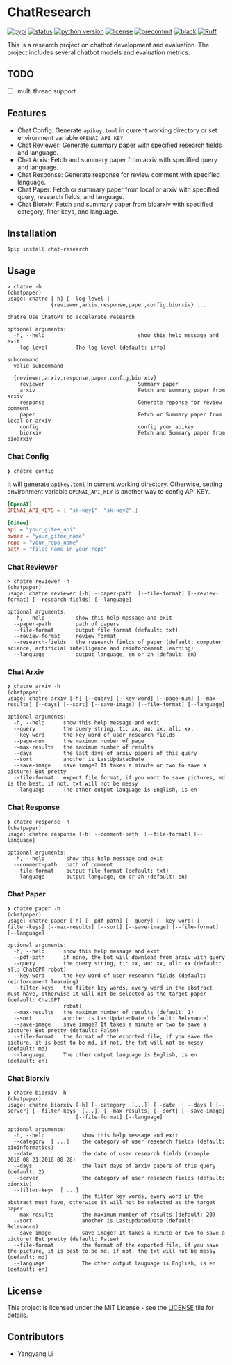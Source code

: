 # ChatResearch

[![pypi](https://img.shields.io/pypi/v/chat-research.svg)][pypi status]
[![status](https://img.shields.io/pypi/status/chat-research.svg)][pypi status]
[![python version](https://img.shields.io/pypi/pyversions/chat-research)][pypi status]
[![license](https://img.shields.io/pypi/l/chat-research)][license]
[![precommit](https://img.shields.io/badge/pre--commit-enabled-brightgreen?logo=pre-commit&logoColor=white)][precommit]
[![black](https://img.shields.io/badge/code%20style-black-000000.svg)][black]
[![Ruff](https://img.shields.io/endpoint?url=https://raw.githubusercontent.com/charliermarsh/ruff/main/assets/badge/v1.json)](https://github.com/charliermarsh/ruff)

[pypi status]: https://pypi.org/project/chat-research/
[license]: https://opensource.org/licenses/GPLv3
[precommit]: https://github.com/pre-commit/pre-commit
[black]: https://github.com/psf/black

This is a research project on chatbot development and evaluation.
The project includes several chatbot models and evaluation metrics.

## TODO

- [ ] multi thread support

## Features

- Chat Config: Generate `apikey.toml` in current working directory or set environment variable `OPENAI_API_KEY`.
- Chat Reviewer: Generate summary paper with specified research fields and language.
- Chat Arxiv: Fetch and summary paper from arxiv with specified query and language.
- Chat Response: Generate response for review comment with specified language.
- Chat Paper: Fetch or summary paper from local or arxiv with specified query, research fields, and language.
- Chat Biorxiv: Fetch and summary paper from bioarxiv with specified category, filter keys, and language.

## Installation

```console
$pip install chat-research
```

## Usage

```console
> chatre -h                                                                                                                                 (chatpaper)
usage: chatre [-h] [--log-level ]
              {reviewer,arxiv,response,paper,config,biorxiv} ...

chatre Use ChatGPT to accelerate research

optional arguments:
  -h, --help                              show this help message and exit
  --log-level         The log level (default: info)

subcommand:
  valid subcommand

  {reviewer,arxiv,response,paper,config,biorxiv}
    reviewer                              Summary paper
    arxiv                                 Fetch and summary paper from arxiv
    response                              Generate reponse for review comment
    paper                                 Fetch or Summary paper from local or arxiv
    config                                config your apikey
    biorxiv                               Fetch and Summary paper from bioarxiv

```

### Chat Config

```console
❯ chatre config
```

It will generate `apikey.toml` in current working directory. Otherwise,
setting environment variable `OPENAI_API_KEY` is another way to config API KEY.

```toml
[OpenAI]
OPENAI_API_KEYS = [ "sk-key1", "sk-key2",]

[Gitee]
api = "your_gitee_api"
owner = "your_gitee_name"
repo = "your_repo_name"
path = "files_name_in_your_repo"
```

### Chat Reviewer

```console
> chatre reviewer -h                                                                                                                        (chatpaper)
usage: chatre reviewer [-h] --paper-path  [--file-format] [--review-format] [--research-fields] [--language]

optional arguments:
  -h, --help          show this help message and exit
  --paper-path        path of papers
  --file-format       output file format (default: txt)
  --review-format     review format
  --research-fields   the research fields of paper (default: computer science, artificial intelligence and reinforcement learning)
  --language          output language, en or zh (default: en)
```

### Chat Arxiv

```console
❯ chatre arxiv -h                                                                                                                           (chatpaper)
usage: chatre arxiv [-h] [--query] [--key-word] [--page-num] [--max-results] [--days] [--sort] [--save-image] [--file-format] [--language]

optional arguments:
  -h, --help      show this help message and exit
  --query         the query string, ti: xx, au: xx, all: xx,
  --key-word      the key word of user research fields
  --page-num      the maximum number of page
  --max-results   the maximum number of results
  --days          the last days of arxiv papers of this query
  --sort          another is LastUpdatedDate
  --save-image    save image? It takes a minute or two to save a picture! But pretty
  --file-format   export file format, if you want to save pictures, md is the best, if not, txt will not be messy
  --language      The other output lauguage is English, is en
```

### Chat Response

```console
❯ chatre response -h                                                                                                                        (chatpaper)
usage: chatre response [-h] --comment-path  [--file-format] [--language]

optional arguments:
  -h, --help       show this help message and exit
  --comment-path   path of comment
  --file-format    output file format (default: txt)
  --language       output language, en or zh (default: en)

```

### Chat Paper

```console
❯ chatre paper -h                                                                                                                           (chatpaper)
usage: chatre paper [-h] [--pdf-path] [--query] [--key-word] [--filter-keys] [--max-results] [--sort] [--save-image] [--file-format] [--language]

optional arguments:
  -h, --help      show this help message and exit
  --pdf-path      if none, the bot will download from arxiv with query
  --query         the query string, ti: xx, au: xx, all: xx (default: all: ChatGPT robot)
  --key-word      the key word of user research fields (default: reinforcement learning)
  --filter-keys   the filter key words, every word in the abstract must have, otherwise it will not be selected as the target paper (default: ChatGPT
                  robot)
  --max-results   the maximum number of results (default: 1)
  --sort          another is LastUpdatedDate (default: Relevance)
  --save-image    save image? It takes a minute or two to save a picture! But pretty (default: False)
  --file-format   the format of the exported file, if you save the picture, it is best to be md, if not, the txt will not be messy (default: md)
  --language      The other output lauguage is English, is en (default: en)

```

### Chat Biorxiv

```console
❯ chatre biorxiv -h                                                                                                                         (chatpaper)
usage: chatre biorxiv [-h] [--category  [...]] [--date  | --days ] [--server] [--filter-keys  [...]] [--max-results] [--sort] [--save-image]
                      [--file-format] [--language]

optional arguments:
  -h, --help            show this help message and exit
  --category  [ ...]    the category of user research fields (default: bioinformatics)
  --date                the date of user research fields (example 2018-08-21:2018-08-28)
  --days                the last days of arxiv papers of this query (default: 2)
  --server              the category of user research fields (default: biorxiv)
  --filter-keys  [ ...]
                        the filter key words, every word in the abstract must have, otherwise it will not be selected as the target paper
  --max-results         the maximum number of results (default: 20)
  --sort                another is LastUpdatedDate (default: Relevance)
  --save-image          save image? It takes a minute or two to save a picture! But pretty (default: False)
  --file-format         the format of the exported file, if you save the picture, it is best to be md, if not, the txt will not be messy (default: md)
  --language            The other output lauguage is English, is en (default: en)
```

## License

This project is licensed under the MIT License - see the [LICENSE](LICENSE) file for details.

## Contributors

- Yangyang Li
